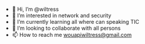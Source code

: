 - 👋 Hi, I’m @wiltress
- 👀 I’m interested in network and security
- 🌱 I’m currently learning all where can speaking TIC
- 💞️ I’m looking to collaborate with all persons 
- 📫 How to reach me wouapiwiltress@gmail.com

<!---
wiltress/wiltress is a ✨ special ✨ repository because its `README.md` (this file) appears on your GitHub profile.
You can click the Preview link to take a look at your changes.
--->
